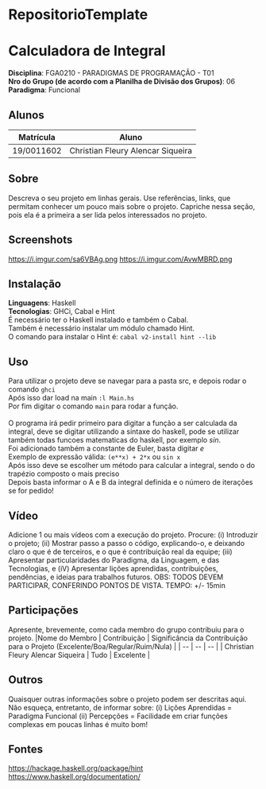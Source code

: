 # RepositorioTemplate
# Calculadora de Integral

**Disciplina**: FGA0210 - PARADIGMAS DE PROGRAMAÇÃO - T01 <br>
**Nro do Grupo (de acordo com a Planilha de Divisão dos Grupos)**: 06<br>
**Paradigma**: Funcional<br>

## Alunos
|Matrícula | Aluno |
| -- | -- |
| 19/0011602  | Christian Fleury Alencar Siqueira |

## Sobre 
Descreva o seu projeto em linhas gerais. 
Use referências, links, que permitam conhecer um pouco mais sobre o projeto.
Capriche nessa seção, pois ela é a primeira a ser lida pelos interessados no projeto.

## Screenshots
https://i.imgur.com/sa6VBAg.png
https://i.imgur.com/AvwMBRD.png
## Instalação 
**Linguagens**: Haskell<br>
**Tecnologias**: GHCi,  Cabal  e Hint<br>
É necessário ter o Haskell instalado e também o Cabal.<br />
Também é necessário instalar um módulo chamado Hint. <br />
O comando para instalar o Hint é: ```cabal v2-install hint --lib```<br />
## Uso 
Para utilizar o projeto deve se navegar para a pasta src, e depois rodar o comando ```ghci```<br />
Após isso dar load na main ```:l Main.hs ```<br />
Por fim digitar o comando ```main``` para rodar a função.<br /><br />
O programa irá pedir primeiro para digitar a função a ser calculada da integral, deve se digitar utilizando a sintaxe do haskell, pode se utilizar também todas funcoes matematicas do haskell, por exemplo *sin*.<br />
Foi adicionado também a constante de Euler, basta digitar *e*<br />
Exemplo de expressão válida: ```(e**x) + 2*x``` ou ```sin x``` <br />
Após isso deve se escolher um método para calcular a integral, sendo o do trapézio composto o mais preciso<br />
Depois basta informar o A e B da integral definida e o número de iterações se for pedido!<br />


## Vídeo
Adicione 1 ou mais vídeos com a execução do projeto.
Procure: 
(i) Introduzir o projeto;
(ii) Mostrar passo a passo o código, explicando-o, e deixando claro o que é de terceiros, e o que é contribuição real da equipe;
(iii) Apresentar particularidades do Paradigma, da Linguagem, e das Tecnologias, e
(iV) Apresentar lições aprendidas, contribuições, pendências, e ideias para trabalhos futuros.
OBS: TODOS DEVEM PARTICIPAR, CONFERINDO PONTOS DE VISTA.
TEMPO: +/- 15min

## Participações
Apresente, brevemente, como cada membro do grupo contribuiu para o projeto.
|Nome do Membro | Contribuição | Significância da Contribuição para o Projeto (Excelente/Boa/Regular/Ruim/Nula) |
| -- | -- | -- |
| Christian Fleury Alencar Siqueira  |  Tudo | Excelente |

## Outros 
Quaisquer outras informações sobre o projeto podem ser descritas aqui. Não esqueça, entretanto, de informar sobre:
(i) Lições Aprendidas = Paradigma Funcional
(ii) Percepções = Facilidade em criar funções complexas em poucas linhas é muito bom!

## Fontes
https://hackage.haskell.org/package/hint
https://www.haskell.org/documentation/